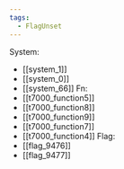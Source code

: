 ```yaml
---
tags:
  - FlagUnset
---
```

System:
- [[system_1]]
- [[system_0]]
- [[system_66]]
Fn:
- [[t7000_function5]]
- [[t7000_function8]]
- [[t7000_function9]]
- [[t7000_function7]]
- [[t7000_function4]]
Flag:
- [[flag_9476]]
- [[flag_9477]]
